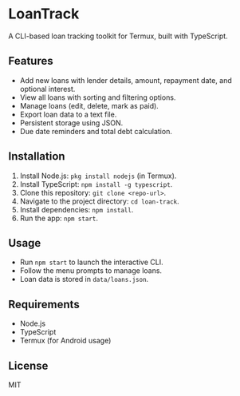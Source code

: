 # LoanTrack

A CLI-based loan tracking toolkit for Termux, built with TypeScript.

## Features
- Add new loans with lender details, amount, repayment date, and optional interest.
- View all loans with sorting and filtering options.
- Manage loans (edit, delete, mark as paid).
- Export loan data to a text file.
- Persistent storage using JSON.
- Due date reminders and total debt calculation.

## Installation
1. Install Node.js: `pkg install nodejs` (in Termux).
2. Install TypeScript: `npm install -g typescript`.
3. Clone this repository: `git clone <repo-url>`.
4. Navigate to the project directory: `cd loan-track`.
5. Install dependencies: `npm install`.
6. Run the app: `npm start`.

## Usage
- Run `npm start` to launch the interactive CLI.
- Follow the menu prompts to manage loans.
- Loan data is stored in `data/loans.json`.

## Requirements
- Node.js
- TypeScript
- Termux (for Android usage)

## License
MIT
